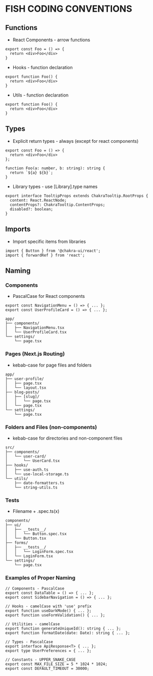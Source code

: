 # FISH CODING CONVENTIONS

## Functions

* React Components - arrow functions

```tsx
export const Foo = () => {
  return <div>Foo</div>
}
```

* Hooks - function declaration

```tsx
export function Foo() {
  return <div>Foo</div>
}
```

* Utils - function declaration

```tsx
export function Foo() {
  return <div>Foo</div>
}
```

## Types

* Explicit return types - always (except for react components)

```tsx
export const Foo = () => {
  return <div>Foo</div>
};

function Foo(a: number, b: string): string {
  return `${a} ${b}`;
}
```

* Library types - use [Library].type names

```tsx
export interface TooltipProps extends ChakraTooltip.RootProps {
  content: React.ReactNode;
  contentProps?: ChakraTooltip.ContentProps;
  disabled?: boolean;
}
```

## Imports

* Import specific items from libraries

```tsx
import { Button } from '@chakra-ui/react';
import { forwardRef } from 'react';
```

## Naming

### Components

* PascalCase for React components

```tsx
export const NavigationMenu = () => { ... };
export const UserProfileCard = () => { ... };
```

```text
app/
├── components/
│   ├── NavigationMenu.tsx
│   └── UserProfileCard.tsx
└── settings/
    └── page.tsx
```

### Pages (Next.js Routing)

* kebab-case for page files and folders

```text
app/
├── user-profile/
│   ├── page.tsx
│   └── layout.tsx
├── blog-posts/
│   ├── [slug]/
│   │   └── page.tsx
│   └── page.tsx
└── settings/
    └── page.tsx
```

### Folders and Files (non-components)

* kebab-case for directories and non-component files

```text
src/
├── components/
│   └── user-card/
│       └── UserCard.tsx
├── hooks/
│   ├── use-auth.ts
│   └── use-local-storage.ts
└── utils/
    ├── date-formatters.ts
    └── string-utils.ts

```

### Tests

* Filename + .spec.ts(x)

```text
components/
├── ui/
│   ├── __tests__/
│   │   └── Button.spec.tsx
│   └── Button.tsx
├── forms/
│   ├── __tests__/
│   │   └── LoginForm.spec.tsx
│   └── LoginForm.tsx
└── settings/
    └── page.tsx
```

### Examples of Proper Naming

```tsx
// Components - PascalCase
export const DataTable = () => { ... };
export const SidebarNavigation = () => { ... };

// Hooks - camelCase with 'use' prefix
export function useDarkMode() { ... };
export function useFormValidation() { ... };

// Utilities - camelCase
export function generateUniqueId(): string { ... };
export function formatDate(date: Date): string { ... };

// Types - PascalCase
export interface ApiResponse<T> { ... };
export type UserPreferences = { ... };

// Constants - UPPER_SNAKE_CASE
export const MAX_FILE_SIZE = 5 * 1024 * 1024;
export const DEFAULT_TIMEOUT = 30000;
```
